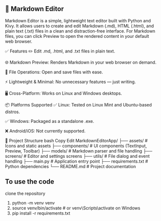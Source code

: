 ## 📝 Markdown Editor
Markdown Editor is a simple, lightweight text editor built with Python and Kivy. It allows users to create and edit Markdown (.md), HTML (.html), and plain text (.txt) files in a clean and distraction-free interface. For Markdown files, you can click Preview to open the rendered content in your default web browser.

✅ Features
✏️ Edit .md, .html, and .txt files in plain text.

🌐 Markdown Preview: Renders Markdown in your web browser on demand.

💾 File Operations: Open and save files with ease.

⚡ Lightweight & Minimal: No unnecessary features — just writing.

🖥️ Cross-Platform: Works on Linux and Windows desktops.

📦 Platforms Supported
✅ Linux: Tested on Linux Mint and Ubuntu-based distros.

✅ Windows: Packaged as a standalone .exe.

❌ Android/iOS: Not currently supported.

📁 Project Structure
bash
Copy
Edit
MarkdownEditorApp/
├── assets/               # Icons and static assets
├── components/           # UI components (TextInput, Preview, Toolbar)
├── models/               # Markdown parser and file handling
├── screens/              # Editor and settings screens
├── utils/                # File dialog and event handling
├── main.py               # Application entry point
├── requirements.txt      # Python dependencies
└── README.md             # Project documentation


## To use the code
clone the repository
1. python -m venv venv
2. source venv/bin/activate  # or venv\Scripts\activate on Windows
3. pip install -r requirements.txt


